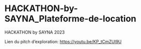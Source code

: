 # HACKATHON-by-SAYNA_Plateforme-de-location
HACKATHON by SAYNA 2023

Lien du pitch d’exploration: https://youtu.be/KP_tCmZUl9U
